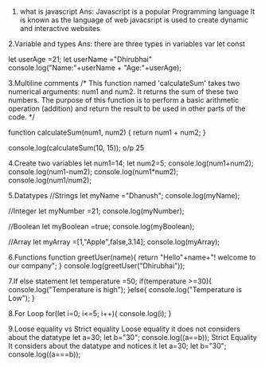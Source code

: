 1. what is javascript
Ans: Javascript is a popular Programming language
It is known as the language of web
javacsript is used to  create dynamic and interactive websites

2.Variable and types
Ans: there are three types in variables
var 
let 
const

let userAge =21;
let userName ="Dhirubhai"
console.log("Name:"+userName + "Age:"+userAge);

3.Multiline comments 
/*
This function named 'calculateSum' takes two numerical arguments: num1 and num2.
It returns the sum of these two numbers.
The purpose of this function is to perform a basic arithmetic operation (addition)
and return the result to be used in other parts of the code.
*/

function calculateSum(num1, num2) {
    return num1 + num2;
}

console.log(calculateSum(10, 15));
o/p 25

4.Create two variables
let num1=14;
let num2=5;
console.log(num1+num2);
console.log(num1-num2);
console.log(num1*num2);
console.log(num1/num2);

5.Datatypes
//Strings
let myName ="Dhanush";
console.log(myName);

//Integer
let myNumber =21;
console.log(myNumber);

//Boolean
let myBoolean =true;
console.log(myBoolean);

//Array
let myArray =[1,"Apple",false,3.14];
console.log(myArray);

6.Functions
function greetUser(name){
    return "Hello"+name+"! welcome to our company";
}
console.log(greetUser("Dhirubhai"));

7.If else statement
let temperature =50;
if(temperature >=30){
    console.log("Temperature is high");
}else{
    console.log("Temperature is Low");
}

8.For Loop
for(let i=0; i<=5; i++){
    console.log(i);
}

9.Loose equality vs Strict equality
Loose equality
it does not considers about the datatype
let a=30;
let b="30";
console.log((a==b));
Strict Equality
It considers about the datatype and notices it
let a=30;
let b="30";
console.log((a===b));
